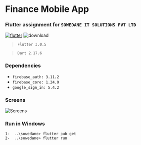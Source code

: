 # Finance Mobile App
### Flutter assignment for `SOWEDANE IT SOLUTIONS PVT LTD`

[![flutter](https://brightinventions.pl/static/bdaaed7ef484eec4d14da5007f5b200f/8831a/fluttter_logo_blog.png)](https://travis-ci.org/joemccann/dillinger)
![download](https://user-images.githubusercontent.com/59501811/195680225-16ebc8a6-e5bd-4d86-92e3-e2854513e46f.png)

>```Flutter 3.0.5 ```

>```Dart 2.17.6 ```

### Dependencies
- ```firebase_auth: 3.11.2 ```
-  ```firebase_core: 1.24.0 ```
-  ```google_sign_in: 5.4.2 ```

### Screens

![Screens](https://user-images.githubusercontent.com/59501811/195679551-2ce99111-7400-4cdc-8832-83abde1e44da.png)


### Run in Windows
    1-  ..\sowedane> flutter pub get
    2-  ..\sowedane> flutter run
